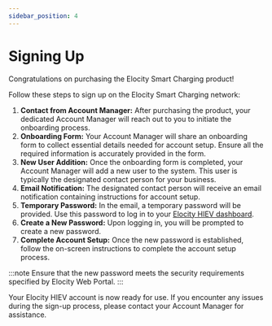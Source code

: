 ```yaml
---
sidebar_position: 4
---
```

# Signing Up

Congratulations on purchasing the Elocity Smart Charging product! 

Follow these steps to sign up on the Elocity Smart Charging network:

1. **Contact from Account Manager:** After purchasing the product, your dedicated Account Manager will reach out to you to initiate the onboarding process.
2. **Onboarding Form:** Your Account Manager will share an onboarding form to collect essential details needed for account setup. Ensure all the required information is accurately provided in the form.
3. **New User Addition:** Once the onboarding form is completed, your Account Manager will add a new user to the system. This user is typically the designated contact person for your business.
4. **Email Notification:** The designated contact person will receive an email notification containing instructions for account setup.
5. **Temporary Password:** In the email, a temporary password will be provided. Use this password to log in to your [Elocity HIEV dashboard](https://hiev.ca).
6. **Create a New Password:** Upon logging in, you will be prompted to create a new password. 
7. **Complete Account Setup:** Once the new password is established, follow the on-screen instructions to complete the account setup process.

:::note
Ensure that the new password meets the security requirements specified by Elocity Web Portal.
:::

Your Elocity HIEV account is now ready for use. If you encounter any issues during the sign-up process, please contact your Account Manager for assistance.